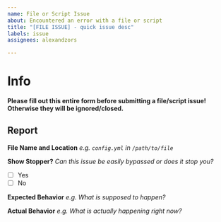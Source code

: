```yaml
---
name: File or Script Issue
about: Encountered an error with a file or script
title: "[FILE ISSUE] - quick issue desc"
labels: issue
assignees: alexandzors

---
```


# Info
**Please fill out this entire form before submitting a file/script issue! Otherwise they will be ignored/closed.**

## Report
**File Name and Location**
*e.g. `config.yml` in `/path/to/file`*

**Show Stopper?**
*Can this issue be easily bypassed or does it stop you?*
- [ ] Yes
- [ ] No

**Expected Behavior**
*e.g. What is supposed to happen?*

**Actual Behavior**
*e.g. What is actually happening right now?*

